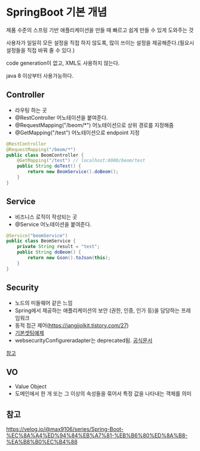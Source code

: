 # SpringBoot 기본 개념

제품 수준의 스프링 기반 애플리케이션을 만들 때 빠르고 쉽게 만들 수 있게 도와주는 것

사용자가 일일히 모든 설정을 직접 하지 않도록, 많이 쓰이는 설정을 제공해준다.(필요시 설정들을 직접 바꿔 줄 수 있다.)

code generation이 없고, XML도 사용하지 않는다.

java 8 이상부터 사용가능하다.

## Controller

- 라우팅 하는 곳
- @RestController 어노테이션을 붙여준다.
- @RequestMapping("/beom/*") 어노테이션으로 상위 경로를 지정해줌
- @GetMapping("/test") 어노테이션으로 endpoint 지정

```java
@RestController
@RequestMapping("/beom/*")
public class BeomController {
    @GetMapping("/test") // localhost:8080/beom/test
    public String doTest() {
        return new BeomService().doBeom();
    }
}
```


## Service

- 비즈니스 로직이 작성되는 곳
- @Service 어노테이션을 붙여준다.

```java
@Service("beomService")
public class BeomService {
    private String result = "test";
    public String doBeom() {
        return new Gson().toJson(this);
    }
}
```

## Security

- 노드의 미들웨어 같은 느낌
- Spring에서 제공하는 애플리케이션의 보안 (권한, 인증, 인가 등)을 담당하는 프레임워크
- 동적 접근 제어(https://jangjjolkit.tistory.com/27)
- [기본셋팅예제](https://nahwasa.com/entry/%EC%8A%A4%ED%94%84%EB%A7%81%EB%B6%80%ED%8A%B8-30%EC%9D%B4%EC%83%81-Spring-Security-%EA%B8%B0%EB%B3%B8-%EC%84%B8%ED%8C%85-%EC%8A%A4%ED%94%84%EB%A7%81-%EC%8B%9C%ED%81%90%EB%A6%AC%ED%8B%B0)
- websecurityConfigureradapter는 deprecated됨. [공식문서](https://spring.io/blog/2022/02/21/spring-security-without-the-websecurityconfigureradapter)


[참고](https://chb2005.tistory.com/176)

## VO

- Value Object
- 도메인에서 한 개 또는 그 이상의 속성들을 묶어서 특정 값을 나타내는 객체를 의미

## 참고

https://velog.io/@max9106/series/Spring-Boot-%EC%8A%A4%ED%94%84%EB%A7%81-%EB%B6%80%ED%8A%B8-%EA%B8%B0%EC%B4%88